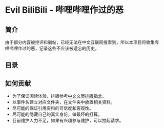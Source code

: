 <!-- This file is automatic generated, please edit template file instead. -->
# Evil BiliBili - 哔哩哔哩作过的恶 

## 简介
由于部分内容被控评和删帖，已经无法在中文互联网搜索到，所以本项目将收集哔哩哔哩作过的恶，记录这些不应该被遗忘的历史。

## 目录

## 如何贡献
- 为了保证阅读体验，排版参考[中文文案排版指北](https://github.com/sparanoid/chinese-copywriting-guidelines)。
- 以事件名建立对应文件夹，在文件夹中放置相关资料。
- 尽可能的保证引用资料的可信度和客观性。
- 尽可能的隐藏自己的真实身份，做最坏的打算。
- 目前维护人力不足，如果有兴趣参与维护，可以拉起请求。
